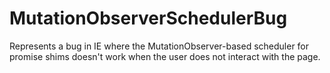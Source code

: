 # MutationObserverSchedulerBug
Represents a bug in IE where the MutationObserver-based scheduler for promise shims doesn't work when the user does not interact with the page.
